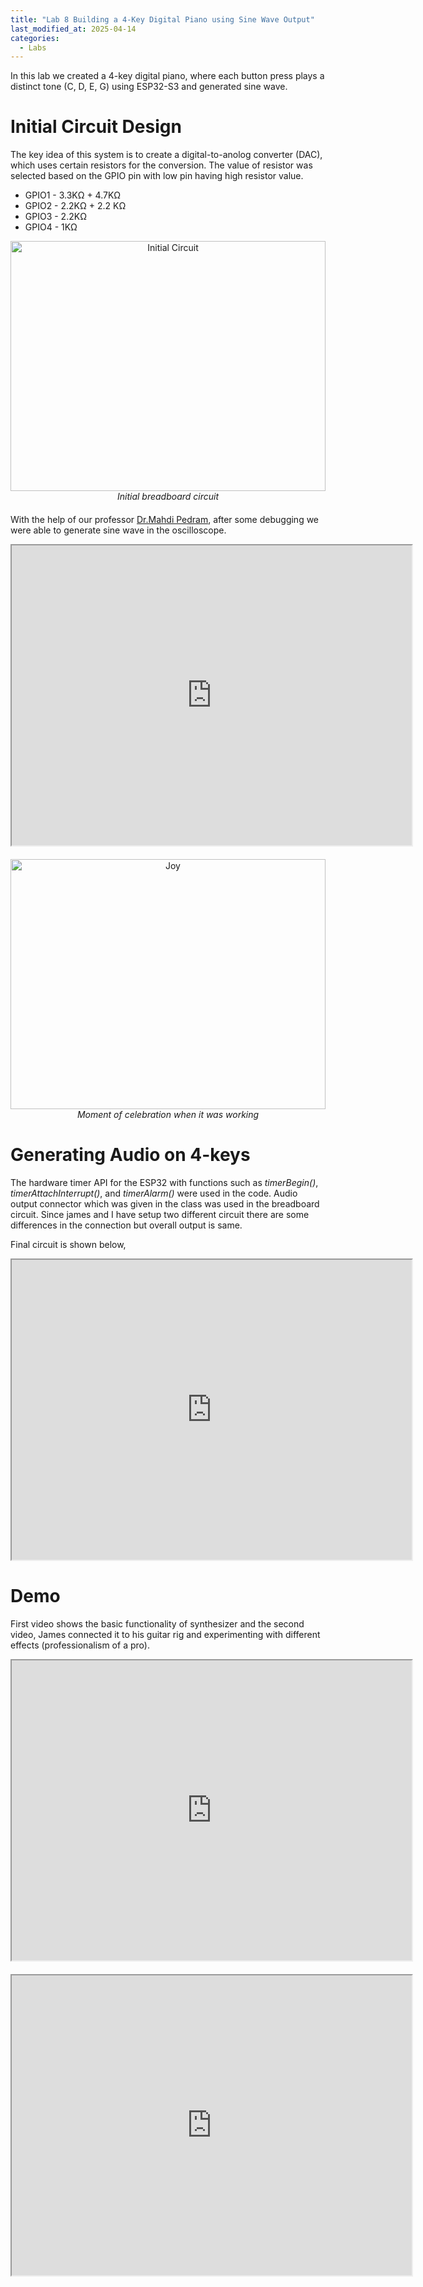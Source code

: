 ```yaml
---
title: "Lab 8 Building a 4-Key Digital Piano using Sine Wave Output"
last_modified_at: 2025-04-14
categories:
  - Labs
---
```

In this lab we created a 4-key digital piano, where each button press plays a distinct tone (C, D, E, G) using ESP32-S3 and generated sine wave.

# Initial Circuit Design
The key idea of this system is to create a digital-to-anolog converter (DAC), which uses certain resistors for the conversion. The value of resistor was selected based on the GPIO pin with low pin having high resistor value.
- GPIO1 - 3.3KΩ + 4.7KΩ
- GPIO2 - 2.2KΩ + 2.2 KΩ
- GPIO3 - 2.2KΩ 
- GPIO4 - 1KΩ

<figure style="text-align: center; width: 100%; max-width: 600px; margin: auto 0 20px auto;">
  <img src="/csce5612/assets/lab_8/Initial circuit.png" alt="Initial Circuit" style="width: 100%; height: 400px; display: block; margin-bottom: 0;">
  <figcaption style="display: block; text-align: center; font-style: italic; margin-top: 6px; margin: 0 auto; margin-bottom: 20px;">
    Initial breadboard circuit
  </figcaption>
</figure>

With the help of our professor [Dr.Mahdi Pedram](https://engineering.unt.edu/people/mahdi-pedram.html), after some debugging we were able to generate sine wave in the oscilloscope.

<figure style="text-align: center; width: 100%; max-width: 600px; margin: auto 0 20px auto;">
  <iframe src="https://drive.google.com/file/d/1riG4CtuYjEOjsrkqwfTHLA52w8jrycXp/preview" width="640" height="480" allow="autoplay"></iframe>
</figure>

<figure style="text-align: center; width: 100%; max-width: 600px; margin: auto 0 20px auto;">
  <img src="/csce5612/assets/lab_8/celebration.png" alt="Joy" style="width: 100%; height: 400px; display: block; margin-bottom: 0;">
  <figcaption style="display: block; text-align: center; font-style: italic; margin-top: 6px; margin: 0 auto; margin-bottom: 20px;">
    Moment of celebration when it was working
  </figcaption>
</figure>

# Generating Audio on 4-keys
The hardware timer API for the ESP32 with functions such as *timerBegin()*, *timerAttachInterrupt()*, and *timerAlarm()*  were used in the code.
Audio output connector which was given in the class was used in the breadboard circuit. Since james and I have setup two different circuit there are some differences in the connection but overall output is same.

Final circuit is shown below,

<figure style="text-align: center; width: 100%; max-width: 600px; margin: auto 0 20px auto;">
  <iframe src="https://drive.google.com/file/d/1Amm63gyy6UvQYUVHNjG8NTaXjgwxldH5/preview" width="640" height="480" allow="autoplay"></iframe>
</figure>

# Demo

First video shows the basic functionality of synthesizer and the second video, James connected it to his guitar rig and experimenting with different effects (professionalism of a pro).

<figure style="text-align: center; width: 100%; max-width: 600px; margin: auto 0 20px auto;">
  <iframe src="https://drive.google.com/file/d/1WJkRmFd15Es8C28Vx0d0dxTKINHqIEm-/preview" width="640" height="480" allow="autoplay"></iframe>
</figure>

<figure style="text-align: center; width: 100%; max-width: 600px; margin: auto 0 20px auto;">
  <iframe src="https://drive.google.com/file/d/1yDbbiGD8KEFLJy7Sxblcs2Dm8FcD6nMq/preview" width="640" height="480" allow="autoplay"></iframe>
</figure>
